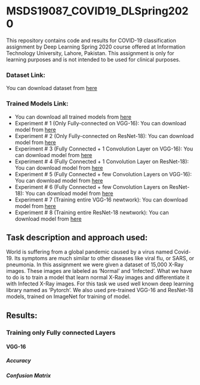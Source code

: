 # MSDS19087_COVID19_DLSpring2020
This repository contains code and results for COVID-19 classification assignment by Deep Learning Spring 2020 course offered at Information Technology University, Lahore, Pakistan. This assignment is only for learning purposes and is not intended to be used for clinical purposes.

### Dataset Link: 
You can download dataset from [here](https://drive.google.com/open?id=1-HQQciKYfwAO3oH7ci6zhg45DduvkpnK "Dataset Link")
### Trained Models Link: 
* You can download all trained models from [here](https://drive.google.com/open?id=13udumKPezxW8bQp4LJc1HoToKzhp4_OR)
* Experiment # 1 (Only Fully-connected on VGG-16): You can download model from [here](https://drive.google.com/open?id=1xKddrC4ONzry7hKutvkCgl3H-s5dJvuZ)
* Experiment # 2 (Only Fully-connected on ResNet-18): You can download model from [here](https://drive.google.com/open?id=1-7X0q8F_xqOAdHz-8jVleRm60_78-Gfq)
* Experiment # 3 (Fully Connected + 1 Convolution Layer on VGG-16): You can download model from [here](https://drive.google.com/open?id=1pPuYMLkKqgl6zEQpVM-zI0TsXr_dYZ6X`)
* Experiment # 4 (Fully Connected + 1 Convolution Layer on ResNet-18): You can download model from [here](https://drive.google.com/open?id=1--ZyzQe-bS0F0uzsrlfb96cjqF9pI_kr)
* Experiment # 5 (Fully Connected + few Convolution Layers on VGG-16): You can download model from [here](https://drive.google.com/open?id=1-F72FiZtLWKSLl3s_MvEHMrZAIJjEojd)
* Experiment # 6 (Fully Connected + few Convolution Layers on ResNet-18): You can download model from [here](https://drive.google.com/open?id=1-N1MitglygKWw7ZwqY-Q-nNhjtCco45u)
* Experiment # 7 (Training entire VGG-16 newtwork): You can download model from [here](https://drive.google.com/open?id=1-N6Lg4MxLf9bnxNcNufQkJ0BHavTkG8W)
* Experiment # 8 (Training entire ResNet-18 newtwork): You can download model from [here](https://drive.google.com/open?id=1-QJ40o5zTgLkY_ZqwLS8z5VSasYbO7xz)

## Task description and approach used:
  World is suffering from a global pandemic caused by a virus named Covid-19. Its symptoms are much similar to other diseases like viral flu, or SARS, or pneumonia. In this assignment we were given a dataset of 15,000 X-Ray images. These images are labeled as ‘Normal’ and ‘Infected’. What we have to do is to train a model that learn normal X-Ray images and differentiate it with Infected X-Ray images. For this task we used well known deep learning library named as ‘Pytorch’. We also used pre-trained VGG-16 and ResNet-18 models, trained on ImageNet for training of model.

## Results:
### Training only Fully connected Layers
#### VGG-16
##### Accuracy 
##### Confusion Matrix


